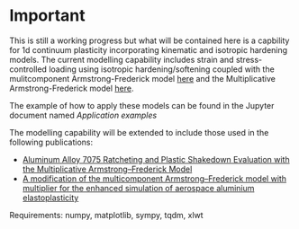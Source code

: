 # Important
This is still a working progress but what will be contained here is a capbility for 1d continuum plasticity incorporating kinematic and isotropic hardening models.
The current modelling capability includes strain and stress-controlled loading using isotropic hardening/softening coupled with the mulitcomponent Armstrong-Frederick model [here](https://doi.org/10.1016/0749-6419(86)90010-0) and the Multiplicative Armstrong-Frederick model [here](https://doi.org/10.1016/j.ijsolstr.2008.01.001).

The example of how to apply these models can be found in the Jupyter document named *Application examples*

The modelling capability will be extended to include those used in the following publications:

* [Aluminum Alloy 7075 Ratcheting and Plastic Shakedown Evaluation with the Multiplicative Armstrong–Frederick Model](https://doi.org/10.2514/1.J055833)
* [A modification of the multicomponent Armstrong–Frederick model with multiplier for the enhanced simulation of aerospace aluminium elastoplasticity](https://doi.org/10.1016/j.ijmecsci.2018.05.036)

Requirements:
numpy, matplotlib, sympy, tqdm, xlwt 
